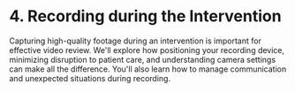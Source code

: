 # 4. Recording during the Intervention

Capturing high-quality footage during an intervention is important for effective video review. We'll explore how positioning your recording device, minimizing disruption to patient care, and understanding camera settings can make all the difference. You'll also learn how to manage communication and unexpected situations during recording.
